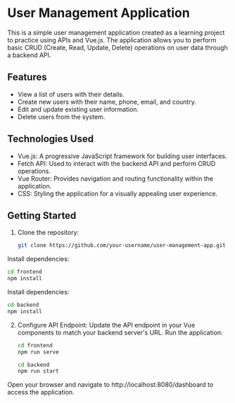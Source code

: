 # User Management Application

This is a simple user management application created as a learning project to practice using APIs and Vue.js. The application allows you to perform basic CRUD (Create, Read, Update, Delete) operations on user data through a backend API.

## Features

- View a list of users with their details.
- Create new users with their name, phone, email, and country.
- Edit and update existing user information.
- Delete users from the system.

## Technologies Used

- Vue.js: A progressive JavaScript framework for building user interfaces.
- Fetch API: Used to interact with the backend API and perform CRUD operations.
- Vue Router: Provides navigation and routing functionality within the application.
- CSS: Styling the application for a visually appealing user experience.

## Getting Started

1. Clone the repository:

   ```bash
   git clone https://github.com/your-username/user-management-app.git
Install dependencies:
   ```bash
   cd frontend
   npm install
   ```
Install dependencies:
   ```bash
   cd backend
   npm install
   ```

2. Configure API Endpoint:
Update the API endpoint in your Vue components to match your backend server's URL.
Run the application:

   ```bash
   cd frontend
   npm run serve
   ```

   ```bash
   cd backend
   npm run start
   ```
Open your browser and navigate to http://localhost:8080/dashboard to access the application.
